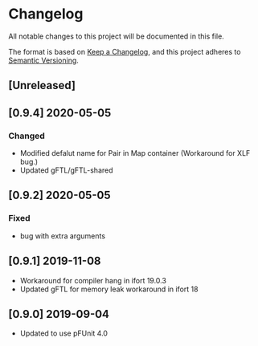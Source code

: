 # Changelog

All notable changes to this project will be documented in this file.

The format is based on [Keep a Changelog](https://keepachangelog.com/en/1.0.0/),
and this project adheres to [Semantic Versioning](https://semver.org/spec/v2.0.0.html).

## [Unreleased]


## [0.9.4] 2020-05-05

### Changed
- Modified defalut name for Pair in Map container
  (Workaround for XLF bug.)
- Updated gFTL/gFTL-shared  
	

## [0.9.2] 2020-05-05

### Fixed
- bug with extra arguments


## [0.9.1] 2019-11-08
- Workaround for compiler hang in ifort 19.0.3
- Updated gFTL for memory leak workaround in ifort 18

## [0.9.0] 2019-09-04
- Updated to use pFUnit 4.0
     
